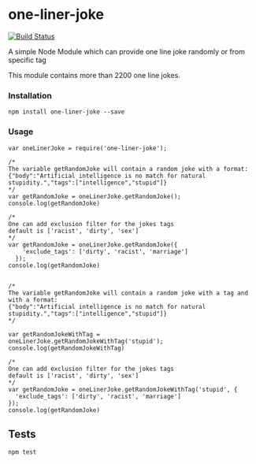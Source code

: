 # one-liner-joke
[![Build Status](https://api.travis-ci.org/faiyaz26/one-liner-joke.svg?branch=master)](https://travis-ci.org/faiyaz26/one-liner-joke)


A simple Node Module which can provide one line joke randomly or from specific tag


This module contains more than 2200 one line jokes.



### Installation
```
npm install one-liner-joke --save
```


### Usage

```
var oneLinerJoke = require('one-liner-joke');

/*
The variable getRandomJoke will contain a random joke with a format:
{"body":"Artificial intelligence is no match for natural stupidity.","tags":["intelligence","stupid"]}
*/
var getRandomJoke = oneLinerJoke.getRandomJoke();
console.log(getRandomJoke)

/*
One can add exclusion filter for the jokes tags
default is ['racist', 'dirty', 'sex']
*/
var getRandomJoke = oneLinerJoke.getRandomJoke({
    'exclude_tags': ['dirty', 'racist', 'marriage']
  });
console.log(getRandomJoke)


/*
The variable getRandomJoke will contain a random joke with a tag and with a format:
{"body":"Artificial intelligence is no match for natural stupidity.","tags":["intelligence","stupid"]}
*/

var getRandomJokeWithTag = oneLinerJoke.getRandomJokeWithTag('stupid');
console.log(getRandomJokeWithTag)

/*
One can add exclusion filter for the jokes tags
default is ['racist', 'dirty', 'sex']
*/
var getRandomJoke = oneLinerJoke.getRandomJokeWithTag('stupid', {
  'exclude_tags': ['dirty', 'racist', 'marriage']
});
console.log(getRandomJoke)

```

## Tests
```
npm test
```
